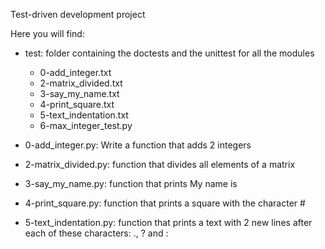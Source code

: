 Test-driven development project

Here you will find:

- test: folder containing the doctests and the unittest for all the modules
  - 0-add_integer.txt
  - 2-matrix_divided.txt
  - 3-say_my_name.txt
  - 4-print_square.txt
  - 5-text_indentation.txt
  - 6-max_integer_test.py

- 0-add_integer.py: Write a function that adds 2 integers
- 2-matrix_divided.py: function that divides all elements of a matrix
- 3-say_my_name.py: function that prints My name is <first name> <last name>
- 4-print_square.py: function that prints a square with the character #
- 5-text_indentation.py: function that prints a text with 2 new lines after each of these characters: ., ? and :
